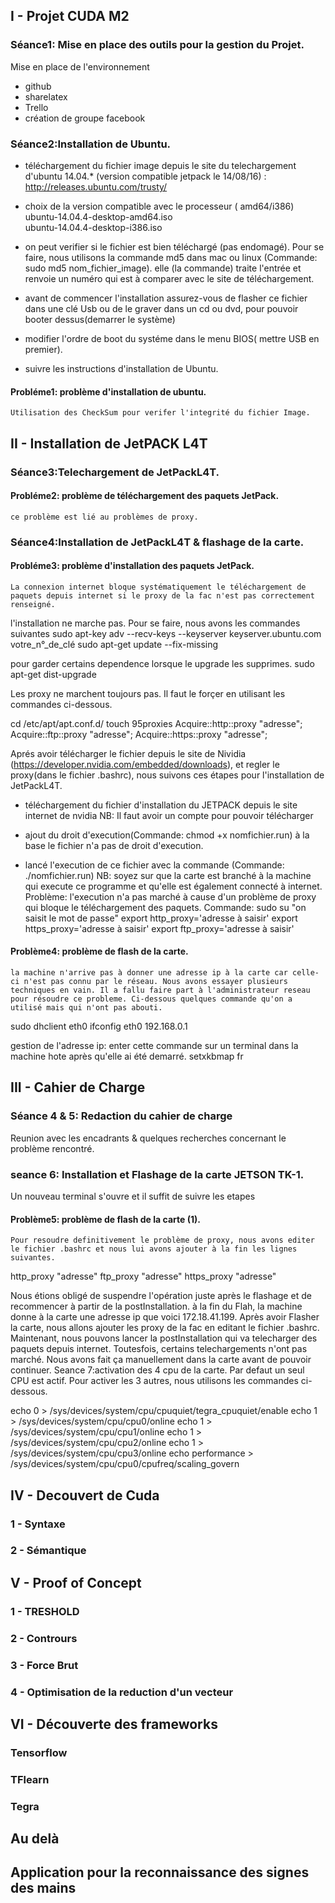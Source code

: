 ## I - Projet CUDA M2



### Séance1: Mise en place des outils pour la gestion du Projet.

Mise en place de l'environnement
- github
- sharelatex
- Trello
- création de groupe facebook

### Séance2:Installation de Ubuntu.
- téléchargement du fichier image depuis le site du telechargement d'ubuntu 14.04.* (version compatible jetpack le 14/08/16) :
http://releases.ubuntu.com/trusty/ 
- choix de la version compatible avec le processeur ( amd64/i386)
 ubuntu-14.04.4-desktop-amd64.iso      
 ubuntu-14.04.4-desktop-i386.iso

- on peut verifier si le fichier est bien téléchargé (pas endomagé). Pour se faire, nous utilisons la commande md5 dans mac ou linux (Commande: sudo md5 nom_fichier_image). elle (la commande) traite l'entrée et renvoie un numéro qui est à comparer avec le site de téléchargement.
- avant de commencer l'installation assurez-vous de flasher ce fichier dans une clé Usb ou de le graver dans un cd ou dvd, pour pouvoir booter dessus(demarrer le système)
- modifier l'ordre de boot du systéme dans le menu BIOS( mettre USB en premier).
- suivre les instructions d'installation de Ubuntu.

#### Probléme1: problème d'installation de ubuntu.
	Utilisation des CheckSum pour verifer l'integrité du fichier Image.



## II - Installation de JetPACK L4T
### Séance3:Telechargement de JetPackL4T.

#### Probléme2: problème de téléchargement des paquets JetPack. 
	ce problème est lié au problèmes de proxy.


### Séance4:Installation de JetPackL4T & flashage de la carte.

#### Probléme3: problème d'installation des paquets JetPack.
	La connexion internet bloque systématiquement le téléchargement de paquets depuis internet si le proxy de la fac n'est pas correctement renseigné.

l'installation ne marche pas. Pour se faire, nous avons les commandes suivantes 
sudo apt-key adv --recv-keys --keyserver keyserver.ubuntu.com votre_n°_de_clé
sudo apt-get update --fix-missing

pour garder certains dependence lorsque le upgrade les supprimes.
sudo apt-get dist-upgrade

Les proxy ne marchent toujours pas. Il faut le forçer en utilisant les commandes ci-dessous.

cd /etc/apt/apt.conf.d/
touch 95proxies
Acquire::http::proxy "adresse";
Acquire::ftp::proxy "adresse";
Acquire::https::proxy "adresse";

Aprés avoir télécharger le fichier depuis le site de Nividia (https://developer.nvidia.com/embedded/downloads), et regler le proxy(dans le fichier .bashrc), nous suivons ces étapes pour l'installation de JetPackL4T.

- téléchargement du fichier d'installation du JETPACK depuis le site internet de nvidia 
	NB: Il faut avoir un compte pour pouvoir télécharger

- ajout du droit d'execution(Commande: chmod +x nomfichier.run) à la base le fichier n'a pas de droit d'execution.

- lancé l'execution de ce fichier avec la commande (Commande: ./nomfichier.run) 
	NB: soyez sur que la carte est branché à la machine qui execute ce programme et qu'elle est également connecté à internet.
	Problème: l'execution n'a pas marché à cause d'un problème de proxy qui bloque le téléchargement des paquets.
Commande: 
sudo su "on saisit le mot de passe"
export http_proxy='adresse à saisir'
export https_proxy='adresse à saisir'
export ftp_proxy='adresse à saisir'
  
#### Problème4: problème de flash de la carte.
	la machine n'arrive pas à donner une adresse ip à la carte car celle-ci n'est pas connu par le réseau. Nous avons essayer plusieurs techniques en vain. Il a fallu faire part à l'administrateur reseau pour résoudre ce probleme. Ci-dessous quelques commande qu'on a utilisé mais qui n'ont pas abouti.

sudo dhclient eth0
ifconfig eth0 192.168.0.1

gestion de l'adresse ip: enter cette commande sur un terminal dans la machine hote après qu'elle ai été demarré.
setxkbmap fr
  
## III - Cahier de Charge

### Séance 4 & 5: Redaction du cahier de charge

Reunion avec les encadrants & quelques recherches concernant le problème rencontré.

### seance 6: Installation et Flashage de la carte JETSON TK-1.
Un nouveau terminal s'ouvre et il suffit de suivre les etapes 

#### Problème5: problème de flash de la carte (1).
	Pour resoudre definitivement le problème de proxy, nous avons editer le fichier .bashrc et nous lui avons ajouter à la fin les lignes suivantes.

http_proxy "adresse"
ftp_proxy "adresse"
https_proxy "adresse"

Nous étions obligé de suspendre l'opération juste après le flashage et de recommencer à partir de la postInstallation.
à la fin du Flah, la machine donne à la carte une adresse ip que voici 172.18.41.199.
Après avoir Flasher la carte, nous allons ajouter les proxy de la fac en editant le fichier .bashrc.
Maintenant, nous pouvons lancer la postInstallation qui va telecharger des paquets depuis internet. Toutesfois, certains telechargements n'ont pas marché. Nous avons fait ça manuellement dans la carte avant de pouvoir continuer.
Seance 7:activation des 4 cpu de la carte.
Par defaut un seul CPU est actif. Pour activer les 3 autres, nous utilisons les commandes ci-dessous.

echo 0 > /sys/devices/system/cpu/cpuquiet/tegra_cpuquiet/enable
echo 1 > /sys/devices/system/cpu/cpu0/online
echo 1 > /sys/devices/system/cpu/cpu1/online
echo 1 > /sys/devices/system/cpu/cpu2/online
echo 1 > /sys/devices/system/cpu/cpu3/online
echo performance > /sys/devices/system/cpu/cpu0/cpufreq/scaling_govern

## IV - Decouvert de Cuda
### 1 - Syntaxe
### 2 - Sémantique

## V - Proof of Concept
### 1 - TRESHOLD
### 2 - Contrours
### 3 - Force Brut
### 4 - Optimisation de la reduction d'un vecteur

## VI - Découverte des frameworks
### Tensorflow
### TFlearn
### Tegra


## Au delà
## Application pour la reconnaissance des signes des mains
